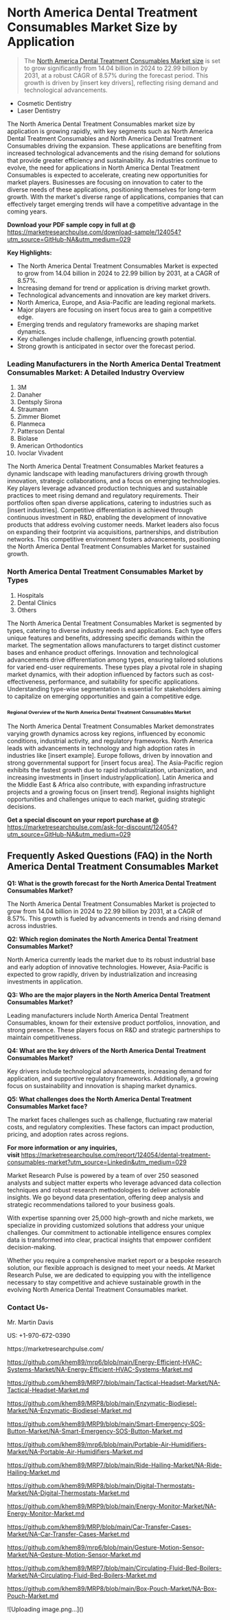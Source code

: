 <h1>North America Dental Treatment Consumables Market&nbsp;Size by Application</h1><blockquote><p>The <a href="https://marketresearchpulse.com/download-sample/124054?utm_source=GitHub-NA&amp;utm_medium=029">North America Dental Treatment Consumables Market size</a> is set to grow significantly from 14.04 billion in 2024 to 22.99 billion by 2031, at a robust CAGR of 8.57% during the forecast period. This growth is driven by [insert key drivers], reflecting rising demand and technological advancements.</p></blockquote><ul><li>Cosmetic Dentistry<li> Laser Dentistry</li></ul><p>The North America Dental Treatment Consumables market size by application is growing rapidly, with key segments such as North America Dental Treatment Consumables and North America Dental Treatment Consumables driving the expansion. These applications are benefiting from increased technological advancements and the rising demand for solutions that provide greater efficiency and sustainability. As industries continue to evolve, the need for applications in North America Dental Treatment Consumables is expected to accelerate, creating new opportunities for market players. Businesses are focusing on innovation to cater to the diverse needs of these applications, positioning themselves for long-term growth. With the market's diverse range of applications, companies that can effectively target emerging trends will have a competitive advantage in the coming years.</p><p><strong>Download your PDF sample copy in full at @ </strong><a href="https://marketresearchpulse.com/download-sample/124054?utm_source=GitHub-NA&amp;utm_medium=029">https://marketresearchpulse.com/download-sample/124054?utm_source=GitHub-NA&amp;utm_medium=029</a></p><p><strong>Key Highlights: </strong></p><ul><li>The North America Dental Treatment Consumables Market is expected to grow from 14.04 billion in 2024 to 22.99 billion by 2031, at a CAGR of 8.57%.</li><li>Increasing demand for trend or application is driving market growth.</li><li>Technological advancements and innovation are key market drivers.</li><li>North America, Europe, and Asia-Pacific are leading regional markets.</li><li>Major players are focusing on insert focus area to gain a competitive edge.</li><li>Emerging trends and regulatory frameworks are shaping market dynamics.</li><li>Key challenges include challenge, influencing growth potential.</li><li>Strong growth is anticipated in sector over the forecast period.</li></ul><h3>Leading Manufacturers in the North America Dental Treatment Consumables Market: A Detailed Industry Overview</h3><ol><li>3M</li><li>Danaher</li><li>Dentsply Sirona</li><li>Straumann</li><li>Zimmer Biomet</li><li>Planmeca</li><li>Patterson Dental</li><li>Biolase</li><li>American Orthodontics</li><li>Ivoclar Vivadent</li></ol><div class="flex max-w-full flex-col flex-grow"><div class="min-h-8 text-message flex w-full flex-col items-end gap-2 whitespace-normal break-words [.text-message+&amp;]:mt-5" dir="auto" data-message-author-role="assistant" data-message-id="fd8432e4-4910-450d-b182-61b7bfb0a01f" data-message-model-slug="gpt-4o"><div class="flex w-full flex-col gap-1 empty:hidden first:pt-[3px]"><div class="markdown prose w-full break-words dark:prose-invert light"><p>The North America Dental Treatment Consumables Market features a dynamic landscape with leading manufacturers driving growth through innovation, strategic collaborations, and a focus on emerging technologies. Key players leverage advanced production techniques and sustainable practices to meet rising demand and regulatory requirements. Their portfolios often span diverse applications, catering to industries such as [insert industries]. Competitive differentiation is achieved through continuous investment in R&amp;D, enabling the development of innovative products that address evolving customer needs. Market leaders also focus on expanding their footprint via acquisitions, partnerships, and distribution networks. This competitive environment fosters advancements, positioning the North America Dental Treatment Consumables Market for sustained growth.</p></div></div></div></div><h3>North America Dental Treatment Consumables Market by Types</h3><ol><li>Hospitals<li> Dental Clinics<li> Others</li></ol><div class="flex max-w-full flex-col flex-grow"><div class="min-h-8 text-message flex w-full flex-col items-end gap-2 whitespace-normal break-words [.text-message+&amp;]:mt-5" dir="auto" data-message-author-role="assistant" data-message-id="084470be-0bb7-4664-bddf-5156b4f41249" data-message-model-slug="gpt-4o-mini"><div class="flex w-full flex-col gap-1 empty:hidden first:pt-[3px]"><div class="markdown prose w-full break-words dark:prose-invert light"><p>The North America Dental Treatment Consumables Market is segmented by types, catering to diverse industry needs and applications. Each type offers unique features and benefits, addressing specific demands within the market. The segmentation allows manufacturers to target distinct customer bases and enhance product offerings. Innovation and technological advancements drive differentiation among types, ensuring tailored solutions for varied end-user requirements. These types play a pivotal role in shaping market dynamics, with their adoption influenced by factors such as cost-effectiveness, performance, and suitability for specific applications. Understanding type-wise segmentation is essential for stakeholders aiming to capitalize on emerging opportunities and gain a competitive edge.</p></div></div></div></div><h3><span style="font-size: 11px;">Regional Overview of the North America Dental Treatment Consumables Market</span></h3><div class="flex max-w-full flex-col flex-grow"><div class="min-h-8 text-message flex w-full flex-col items-end gap-2 whitespace-normal break-words [.text-message+&amp;]:mt-5" dir="auto" data-message-author-role="assistant" data-message-id="e9038762-ce64-4e30-91c9-9bd413514231" data-message-model-slug="gpt-4o-mini"><div class="flex w-full flex-col gap-1 empty:hidden first:pt-[3px]"><div class="markdown prose w-full break-words dark:prose-invert light"><p>The North America Dental Treatment Consumables Market demonstrates varying growth dynamics across key regions, influenced by economic conditions, industrial activity, and regulatory frameworks. North America leads with advancements in technology and high adoption rates in industries like [insert example]. Europe follows, driven by innovation and strong governmental support for [insert focus area]. The Asia-Pacific region exhibits the fastest growth due to rapid industrialization, urbanization, and increasing investments in [insert industry/application]. Latin America and the Middle East &amp; Africa also contribute, with expanding infrastructure projects and a growing focus on [insert trend]. Regional insights highlight opportunities and challenges unique to each market, guiding strategic decisions.</p></div></div></div></div><p><strong>Get a special discount on your report purchase at @ </strong><a href="https://marketresearchpulse.com/ask-for-discount/124054?utm_source=GitHub-NA&amp;utm_medium=029">https://marketresearchpulse.com/ask-for-discount/124054?utm_source=GitHub-NA&amp;utm_medium=029</a></p><h2>Frequently Asked Questions (FAQ) in the North America Dental Treatment Consumables Market</h2><p><strong>Q1: What is the growth forecast for the North America Dental Treatment Consumables Market?</strong></p><p>The North America Dental Treatment Consumables Market is projected to grow from 14.04 billion in 2024 to 22.99 billion by 2031, at a CAGR of 8.57%. This growth is fueled by advancements in trends and rising demand across industries.</p><p><strong>Q2: Which region dominates the North America Dental Treatment Consumables Market?</strong></p><p>North America currently leads the market due to its robust industrial base and early adoption of innovative technologies. However, Asia-Pacific is expected to grow rapidly, driven by industrialization and increasing investments in application.</p><p><strong>Q3: Who are the major players in the North America Dental Treatment Consumables Market?</strong></p><p>Leading manufacturers include North America Dental Treatment Consumables, known for their extensive product portfolios, innovation, and strong presence. These players focus on R&amp;D and strategic partnerships to maintain competitiveness.</p><p><strong>Q4: What are the key drivers of the North America Dental Treatment Consumables Market?</strong></p><p>Key drivers include technological advancements, increasing demand for application, and supportive regulatory frameworks. Additionally, a growing focus on sustainability and innovation is shaping market dynamics.</p><p><strong>Q5: What challenges does the North America Dental Treatment Consumables Market face?</strong></p><p>The market faces challenges such as challenge, fluctuating raw material costs, and regulatory complexities. These factors can impact production, pricing, and adoption rates across regions.</p><p><strong>For more information or any inquiries, visit&nbsp;</strong><a href="https://marketresearchpulse.com/report/124054/dental-treatment-consumables-market?utm_source=Linkedin&utm_medium=029">https://marketresearchpulse.com/report/124054/dental-treatment-consumables-market?utm_source=Linkedin&utm_medium=029</a></p><p>Market Research Pulse is powered by a team of over 250 seasoned analysts and subject matter experts who leverage advanced data collection techniques and robust research methodologies to deliver actionable insights. We go beyond data presentation, offering deep analysis and strategic recommendations tailored to your business goals.</p><p>With expertise spanning over 25,000 high-growth and niche markets, we specialize in providing customized solutions that address your unique challenges. Our commitment to actionable intelligence ensures complex data is transformed into clear, practical insights that empower confident decision-making.</p><p>Whether you require a comprehensive market report or a bespoke research solution, our flexible approach is designed to meet your needs. At Market Research Pulse, we are dedicated to equipping you with the intelligence necessary to stay competitive and achieve sustainable growth in the evolving North America Dental Treatment Consumables market.</p><h3><strong>Contact Us-</strong></h3><p>Mr. Martin Davis</p><p>US: +1-970-672-0390</p><p>https://marketresearchpulse.com/</p><p><a href="https://github.com/khem89/mrp6/blob/main/Energy-Efficient-HVAC-Systems-Market/NA-Energy-Efficient-HVAC-Systems-Market.md">https://github.com/khem89/mrp6/blob/main/Energy-Efficient-HVAC-Systems-Market/NA-Energy-Efficient-HVAC-Systems-Market.md</a></p><p><a href="https://github.com/khem89/MRP7/blob/main/Tactical-Headset-Market/NA-Tactical-Headset-Market.md">https://github.com/khem89/MRP7/blob/main/Tactical-Headset-Market/NA-Tactical-Headset-Market.md</a></p><p><a href="https://github.com/khem89/MRP8/blob/main/Enzymatic-Biodiesel-Market/NA-Enzymatic-Biodiesel-Market.md">https://github.com/khem89/MRP8/blob/main/Enzymatic-Biodiesel-Market/NA-Enzymatic-Biodiesel-Market.md</a></p><p><a href="https://github.com/khem89/MRP9/blob/main/Smart-Emergency-SOS-Button-Market/NA-Smart-Emergency-SOS-Button-Market.md">https://github.com/khem89/MRP9/blob/main/Smart-Emergency-SOS-Button-Market/NA-Smart-Emergency-SOS-Button-Market.md</a></p><p><a href="https://github.com/khem89/mrp6/blob/main/Portable-Air-Humidifiers-Market/NA-Portable-Air-Humidifiers-Market.md">https://github.com/khem89/mrp6/blob/main/Portable-Air-Humidifiers-Market/NA-Portable-Air-Humidifiers-Market.md</a></p><p><a href="https://github.com/khem89/MRP7/blob/main/Ride-Hailing-Market/NA-Ride-Hailing-Market.md">https://github.com/khem89/MRP7/blob/main/Ride-Hailing-Market/NA-Ride-Hailing-Market.md</a></p><p><a href="https://github.com/khem89/MRP8/blob/main/Digital-Thermostats-Market/NA-Digital-Thermostats-Market.md">https://github.com/khem89/MRP8/blob/main/Digital-Thermostats-Market/NA-Digital-Thermostats-Market.md</a></p><p><a href="https://github.com/khem89/MRP9/blob/main/Energy-Monitor-Market/NA-Energy-Monitor-Market.md">https://github.com/khem89/MRP9/blob/main/Energy-Monitor-Market/NA-Energy-Monitor-Market.md</a></p><p><a href="https://github.com/khem89/MRP/blob/main/Car-Transfer-Cases-Market/NA-Car-Transfer-Cases-Market.md">https://github.com/khem89/MRP/blob/main/Car-Transfer-Cases-Market/NA-Car-Transfer-Cases-Market.md</a></p><p><a href="https://github.com/khem89/mrp6/blob/main/Gesture-Motion-Sensor-Market/NA-Gesture-Motion-Sensor-Market.md">https://github.com/khem89/mrp6/blob/main/Gesture-Motion-Sensor-Market/NA-Gesture-Motion-Sensor-Market.md</a></p><p><a href="https://github.com/khem89/MRP7/blob/main/Circulating-Fluid-Bed-Boilers-Market/NA-Circulating-Fluid-Bed-Boilers-Market.md">https://github.com/khem89/MRP7/blob/main/Circulating-Fluid-Bed-Boilers-Market/NA-Circulating-Fluid-Bed-Boilers-Market.md</a></p><p><a href="https://github.com/khem89/MRP8/blob/main/Box-Pouch-Market/NA-Box-Pouch-Market.md">https://github.com/khem89/MRP8/blob/main/Box-Pouch-Market/NA-Box-Pouch-Market.md</a></p>
![Uploading image.png…]()
